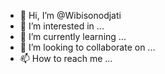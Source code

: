 - 👋 Hi, I’m @Wibisonodjati
- 👀 I’m interested in ...
- 🌱 I’m currently learning ...
- 💞️ I’m looking to collaborate on ...
- 📫 How to reach me ...

<!---
Wibisonodjati/Wibisonodjati is a ✨ special ✨ repository because its `README.md` (this file) appears on your GitHub profile.
You can click the Preview link to take a look at your changes.
--->
